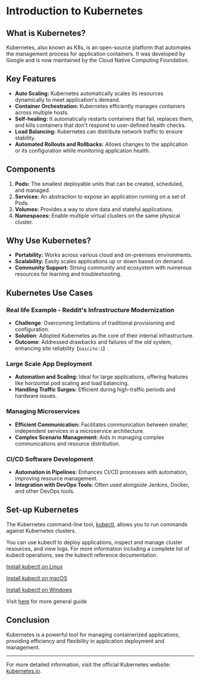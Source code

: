 # Introduction to Kubernetes

## What is Kubernetes?

Kubernetes, also known as K8s, is an open-source platform that automates the management process for application containers. It was developed by Google and is now maintained by the Cloud Native Computing Foundation.

## Key Features

- **Auto Scaling:** Kubernetes automatically scales its resources dynamically to meet application's demand.
- **Container Orchestration:** Kubernetes efficiently manages containers across multiple hosts.
- **Self-healing:** It automatically restarts containers that fail, replaces them, and kills containers that don't respond to user-defined health checks.
- **Load Balancing:** Kubernetes can distribute network traffic to ensure stability.
- **Automated Rollouts and Rollbacks:** Allows changes to the application or its configuration while monitoring application health.

## Components

1. **Pods:** The smallest deployable units that can be created, scheduled, and managed.
2. **Services:** An abstraction to expose an application running on a set of Pods.
3. **Volumes:** Provides a way to store data and stateful applications.
4. **Namespaces:** Enable multiple virtual clusters on the same physical cluster.

## Why Use Kubernetes?

- **Portability:** Works across various cloud and on-premises environments.
- **Scalability:** Easily scales applications up or down based on demand.
- **Community Support:** Strong community and ecosystem with numerous resources for learning and troubleshooting.

## Kubernetes Use Cases

### Real life Example - Reddit's Infrastructure Modernization
- **Challenge**: Overcoming limitations of traditional provisioning and configuration.
- **Solution**: Adopted Kubernetes as the core of their internal infrastructure.
- **Outcome**: Addressed drawbacks and failures of the old system, enhancing site reliability&#8203;``【oaicite:1】``&#8203;.

### Large Scale App Deployment
- **Automation and Scaling:** Ideal for large applications, offering features like horizontal pod scaling and load balancing.
- **Handling Traffic Surges:** Efficient during high-traffic periods and hardware issues.

### Managing Microservices
- **Efficient Communication:** Facilitates communication between smaller, independent services in a microservice architecture.
- **Complex Scenario Management:** Aids in managing complex communications and resource distribution.

### CI/CD Software Development
- **Automation in Pipelines:** Enhances CI/CD processes with automation, improving resource management.
- **Integration with DevOps Tools:** Often used alongside Jenkins, Docker, and other DevOps tools.


## Set-up Kubernetes
The Kubernetes command-line tool, [kubectl](https://kubernetes.io/docs/reference/kubectl/kubectl/), allows you to run commands against Kubernetes clusters.

You can use kubectl to deploy applications, inspect and manage cluster resources, and view logs. For more information including a complete list of kubectl operations, see the kubectl reference documentation.

[Install kubectl on Linux](https://kubernetes.io/docs/tasks/tools/install-kubectl-linux/)

[Install kubectl on macOS](https://kubernetes.io/docs/tasks/tools/install-kubectl-macos/)

[Install kubectl on Windows](https://kubernetes.io/docs/tasks/tools/install-kubectl-windows/)


Visit [here](https://kubernetes.io/docs/setup/) for more general guide

## Conclusion

Kubernetes is a powerful tool for managing containerized applications, providing efficiency and flexibility in application deployment and management.

---

For more detailed information, visit the official Kubernetes website: [kubernetes.io](https://kubernetes.io).
